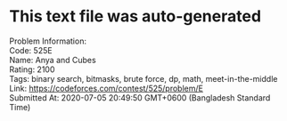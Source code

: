 # This text file was auto-generated  
  
Problem Information:  
Code: 525E  
Name: Anya and Cubes  
Rating: 2100  
Tags: binary search, bitmasks, brute force, dp, math, meet-in-the-middle  
Link: https://codeforces.com/contest/525/problem/E  
Submitted At: 2020-07-05 20:49:50 GMT+0600 (Bangladesh Standard Time)  
